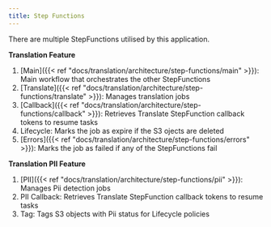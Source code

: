 ```yaml
---
title: Step Functions
---
```


<!--
Copyright Amazon.com, Inc. or its affiliates. All Rights Reserved.
SPDX-License-Identifier: MIT-0
-->

There are multiple StepFunctions utilised by this application.

**Translation Feature**
1. [Main]({{< ref "docs/translation/architecture/step-functions/main" >}}): Main workflow that orchestrates the other StepFunctions
2. [Translate]({{< ref "docs/translation/architecture/step-functions/translate" >}}): Manages translation jobs
3. [Callback]({{< ref "docs/translation/architecture/step-functions/callback" >}}): Retrieves Translate StepFunction callback tokens to resume tasks
4. Lifecycle: Marks the job as expire if the S3 ojects are deleted
5. [Errors]({{< ref "docs/translation/architecture/step-functions/errors" >}}): Marks the job as failed if any of the StepFunctions fail

**Translation PII Feature**
1. [PII]({{< ref "docs/translation/architecture/step-functions/pii" >}}): Manages Pii detection jobs
2. PII Callback: Retrieves Translate StepFunction callback tokens to resume tasks
3. Tag: Tags S3 objects with Pii status for Lifecycle policies

